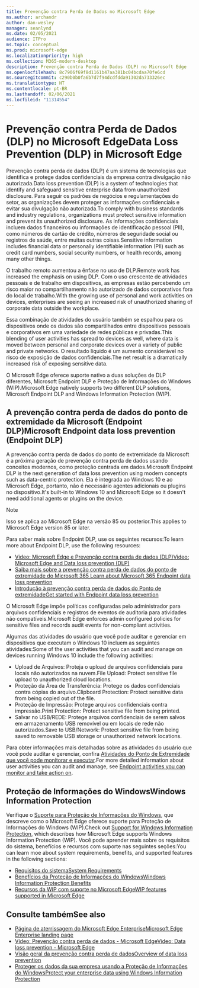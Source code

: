 ```yaml
---
title: Prevenção contra Perda de Dados no Microsoft Edge
ms.author: archandr
author: dan-wesley
manager: seanlynd
ms.date: 02/05/2021
audience: ITPro
ms.topic: conceptual
ms.prod: microsoft-edge
ms.localizationpriority: high
ms.collection: M365-modern-desktop
description: Prevenção contra Perda de Dados (DLP) no Microsoft Edge
ms.openlocfilehash: 8c7906f69f8d1161b47aa381bc04bcdaa70fe6cd
ms.sourcegitcommit: c290b0b0fa6b7d7f94dcdfdda91302da733326ec
ms.translationtype: HT
ms.contentlocale: pt-BR
ms.lasthandoff: 02/06/2021
ms.locfileid: "11314554"
---
```

# <span data-ttu-id="87818-103">Prevenção contra Perda de Dados (DLP) no Microsoft Edge</span><span class="sxs-lookup"><span data-stu-id="87818-103">Data Loss Prevention (DLP) in Microsoft Edge</span></span>

<span data-ttu-id="87818-104">Prevenção contra perda de dados (DLP) é um sistema de tecnologias que identifica e protege dados confidenciais da empresa contra divulgação não autorizada.</span><span class="sxs-lookup"><span data-stu-id="87818-104">Data loss prevention (DLP) is a system of technologies that identify and safeguard sensitive enterprise data from unauthorized disclosure.</span></span> <span data-ttu-id="87818-105">Para seguir os padrões de negócios e regulamentações do setor, as organizações devem proteger as informações confidenciais e evitar sua divulgação não autorizada.</span><span class="sxs-lookup"><span data-stu-id="87818-105">To comply with business standards and industry regulations, organizations must protect sensitive information and prevent its unauthorized disclosure.</span></span> <span data-ttu-id="87818-106">As informações confidenciais incluem dados financeiros ou informações de identificação pessoal (PII), como números de cartão de crédito, números de seguridade social ou registros de saúde, entre muitas outras coisas.</span><span class="sxs-lookup"><span data-stu-id="87818-106">Sensitive information includes financial data or personally identifiable information (PII) such as credit card numbers, social security numbers, or health records, among many other things.</span></span>

<span data-ttu-id="87818-107">O trabalho remoto aumentou a ênfase no uso de DLP.</span><span class="sxs-lookup"><span data-stu-id="87818-107">Remote work has increased the emphasis on using DLP.</span></span> <span data-ttu-id="87818-108">Com o uso crescente de atividades pessoais e de trabalho em dispositivos, as empresas estão percebendo um risco maior no compartilhamento não autorizado de dados corporativos fora do local de trabalho.</span><span class="sxs-lookup"><span data-stu-id="87818-108">With the growing use of personal and work activities on devices, enterprises are seeing an increased risk of unauthorized sharing of corporate data outside the workplace.</span></span>

<span data-ttu-id="87818-109">Essa combinação de atividades do usuário também se espalhou para os dispositivos onde os dados são compartilhados entre dispositivos pessoais e corporativos em uma variedade de redes públicas e privadas.</span><span class="sxs-lookup"><span data-stu-id="87818-109">This blending of user activities has spread to devices as well, where data is moved between personal and corporate devices over a variety of public and private networks.</span></span> <span data-ttu-id="87818-110">O resultado líquido é um aumento considerável no risco de exposição de dados confidenciais.</span><span class="sxs-lookup"><span data-stu-id="87818-110">The net result is a dramatically increased risk of exposing sensitive data.</span></span>

<span data-ttu-id="87818-111">O Microsoft Edge oferece suporte nativo a duas soluções de DLP diferentes, Microsoft Endpoint DLP e Proteção de Informações do Windows (WIP).</span><span class="sxs-lookup"><span data-stu-id="87818-111">Microsoft Edge natively supports two different DLP solutions, Microsoft Endpoint DLP and Windows Information Protection (WIP).</span></span>

## <span data-ttu-id="87818-112">A prevenção contra perda de dados do ponto de extremidade da Microsoft (Endpoint DLP)</span><span class="sxs-lookup"><span data-stu-id="87818-112">Microsoft Endpoint data loss prevention (Endpoint DLP)</span></span>

<span data-ttu-id="87818-113">A prevenção contra perda de dados do ponto de extremidade da Microsoft é a próxima geração de prevenção contra perda de dados usando conceitos modernos, como proteção centrada em dados.</span><span class="sxs-lookup"><span data-stu-id="87818-113">Microsoft Endpoint DLP is the next generation of data loss prevention using modern concepts such as data-centric protection.</span></span> <span data-ttu-id="87818-114">Ela é integrada ao Windows 10 e ao Microsoft Edge, portanto, não é necessário agentes adicionais ou plugins no dispositivo.</span><span class="sxs-lookup"><span data-stu-id="87818-114">It's built-in to Windows 10 and Microsoft Edge so it doesn't need additional agents or plugins on the device.</span></span>

> [!NOTE]
> <span data-ttu-id="87818-115">Isso se aplica ao Microsoft Edge na versão 85 ou posterior.</span><span class="sxs-lookup"><span data-stu-id="87818-115">This applies to Microsoft Edge version 85 or later.</span></span>

<span data-ttu-id="87818-116">Para saber mais sobre Endpoint DLP, use os seguintes recursos:</span><span class="sxs-lookup"><span data-stu-id="87818-116">To learn more about Endpoint DLP, use the following resources:</span></span>

- [<span data-ttu-id="87818-117">Video: Microsoft Edge e Prevenção contra perda de dados (DLP)</span><span class="sxs-lookup"><span data-stu-id="87818-117">Video: Microsoft Edge and Data loss prevention (DLP)</span></span>](microsoft-edge-video-security-dlp.md)
- [<span data-ttu-id="87818-118">Saiba mais sobre a prevenção contra perda de dados do ponto de extremidade do Microsoft 365 </span><span class="sxs-lookup"><span data-stu-id="87818-118">Learn about Microsoft 365 Endpoint data loss prevention</span></span>](https://docs.microsoft.com/microsoft-365/compliance/endpoint-dlp-learn-about?view=o365-worldwide&preserve-view=true)
- [<span data-ttu-id="87818-119">Introdução à prevenção contra perda de dados do Ponto de extremidade</span><span class="sxs-lookup"><span data-stu-id="87818-119">Get started with Endpoint data loss prevention</span></span>](https://docs.microsoft.com/microsoft-365/compliance/endpoint-dlp-getting-started?view=o365-worldwide&preserve-view=true)

<span data-ttu-id="87818-120">O Microsoft Edge impõe políticas configuradas pelo administrador para arquivos confidenciais e registros de eventos de auditoria para atividades não compatíveis.</span><span class="sxs-lookup"><span data-stu-id="87818-120">Microsoft Edge enforces admin configured policies for sensitive files and records audit events for non-compliant activities.</span></span>

<span data-ttu-id="87818-121">Algumas das atividades do usuário que você pode auditar e gerenciar em dispositivos que executam o Windows 10 incluem as seguintes atividades:</span><span class="sxs-lookup"><span data-stu-id="87818-121">Some of the user activities that you can audit and manage on devices running Windows 10 include the following activities:</span></span>

- <span data-ttu-id="87818-122">Upload de Arquivos: Proteja o upload de arquivos confidenciais para locais não autorizados na nuvem.</span><span class="sxs-lookup"><span data-stu-id="87818-122">File Upload: Protect sensitive file upload to unauthorized cloud locations.</span></span> <!-- The next 3 screenshots show a sequence where a user tries to drop a sensitive data file on to their local storage.-->
- <span data-ttu-id="87818-123">Proteção da Área de Transferência: Protege os dados confidenciais contra cópias do arquivo.</span><span class="sxs-lookup"><span data-stu-id="87818-123">Clipboard Protection: Protect sensitive data from being copied out of the file.</span></span>
- <span data-ttu-id="87818-124">Proteção de Impressão: Protege arquivos confidenciais contra impressão.</span><span class="sxs-lookup"><span data-stu-id="87818-124">Print Protection: Protect sensitive file from being printed.</span></span>
- <span data-ttu-id="87818-125">Salvar no USB/REDE: Protege arquivos confidenciais de serem salvos em armazenamento USB removível ou em locais de rede não autorizados.</span><span class="sxs-lookup"><span data-stu-id="87818-125">Save to USB/Network: Protect sensitive file from being saved to removable USB storage or unauthorized network locations.</span></span>

<span data-ttu-id="87818-126">Para obter informações mais detalhadas sobre as atividades do usuário que você pode auditar e gerenciar, confira [Atividades do Ponto de Extremidade que você pode monitorar e executar](https://docs.microsoft.com/microsoft-365/compliance/endpoint-dlp-learn-about?view=o365-worldwide#endpoint-activities-you-can-monitor-and-take-action-on&preserve-view=true).</span><span class="sxs-lookup"><span data-stu-id="87818-126">For more detailed information about user activities you can audit and manage, see [Endpoint activities you can monitor and take action on](https://docs.microsoft.com/microsoft-365/compliance/endpoint-dlp-learn-about?view=o365-worldwide#endpoint-activities-you-can-monitor-and-take-action-on&preserve-view=true).</span></span>

## <span data-ttu-id="87818-127">Proteção de Informações do Windows</span><span class="sxs-lookup"><span data-stu-id="87818-127">Windows Information Protection</span></span>

<span data-ttu-id="87818-128">Verifique o [Suporte para Proteção de Informações do Windows](https://docs.microsoft.com/deployedge/microsoft-edge-security-windows-information-protection), que descreve como o Microsoft Edge oferece suporte para Proteção de Informações do Windows (WIP).</span><span class="sxs-lookup"><span data-stu-id="87818-128">Check out [Support for Windows Information Protection](https://docs.microsoft.com/deployedge/microsoft-edge-security-windows-information-protection), which describes how Microsoft Edge supports Windows Information Protection (WIP).</span></span> <span data-ttu-id="87818-129">Você pode aprender mais sobre os requisitos do sistema, benefícios e recursos com suporte nas seguintes seções:</span><span class="sxs-lookup"><span data-stu-id="87818-129">You can learn moe about system requirements, benefits, and supported features in the following sections:</span></span>

- [<span data-ttu-id="87818-130">Requisitos do sistema</span><span class="sxs-lookup"><span data-stu-id="87818-130">System Requirements</span></span>](https://docs.microsoft.com/deployedge/:microsoft-edge-security-windows-information-protection#system-requirements)
- [<span data-ttu-id="87818-131">Benefícios da Proteção de Informações do Windows</span><span class="sxs-lookup"><span data-stu-id="87818-131">Windows Information Protection Benefits</span></span>](https://docs.microsoft.com/deployedge/microsoft-edge-security-windows-information-protection#windows-information-protection-benefits)
- [<span data-ttu-id="87818-132">Recursos da WIP com suporte no Microsoft Edge</span><span class="sxs-lookup"><span data-stu-id="87818-132">WIP features supported in Microsoft Edge</span></span>](https://docs.microsoft.com/DeployEdge/microsoft-edge-security-windows-information-protection#wip-features-supported-in-microsoft-edge)

## <span data-ttu-id="87818-133">Consulte também</span><span class="sxs-lookup"><span data-stu-id="87818-133">See also</span></span>

- [<span data-ttu-id="87818-134">Página de aterrissagem do Microsoft Edge Enterprise</span><span class="sxs-lookup"><span data-stu-id="87818-134">Microsoft Edge Enterprise landing page</span></span>](https://aka.ms/EdgeEnterprise)
- [<span data-ttu-id="87818-135">Vídeo: Prevenção contra perda de dados - Microsoft Edge</span><span class="sxs-lookup"><span data-stu-id="87818-135">Video: Data loss prevention - Microsoft Edge</span></span>](https://www.youtube.com/watch?v=dLD04U9eTqg)
- [<span data-ttu-id="87818-136">Visão geral da prevenção contra perda de dados</span><span class="sxs-lookup"><span data-stu-id="87818-136">Overview of data loss prevention</span></span>](https://docs.microsoft.com/microsoft-365/compliance/data-loss-prevention-policies?view=o365-worldwide&preserve-view=true)
- [<span data-ttu-id="87818-137">Proteger os dados da sua empresa usando a Proteção de Informações do Windows</span><span class="sxs-lookup"><span data-stu-id="87818-137">Protect your enterprise data using Windows Information Protection</span></span>](https://docs.microsoft.com/windows/security/information-protection/windows-information-protection/protect-enterprise-data-using-wip)
